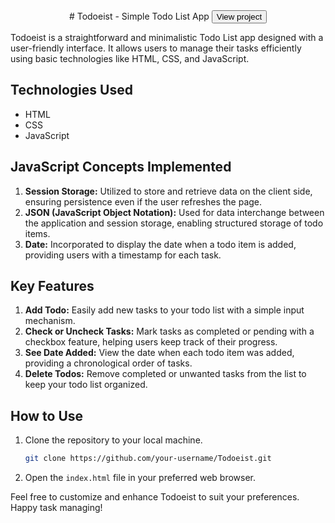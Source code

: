 <div align='center'>
# Todoeist - Simple Todo List App 
  <a href="https://altamsh04.github.io/Todoeist/" target="_blank">
    <button>View project</button>
  </a>
</div>

Todoeist is a straightforward and minimalistic Todo List app designed with a user-friendly interface. It allows users to manage their tasks efficiently using basic technologies like HTML, CSS, and JavaScript.

## Technologies Used
- HTML
- CSS
- JavaScript

## JavaScript Concepts Implemented
1. **Session Storage:** Utilized to store and retrieve data on the client side, ensuring persistence even if the user refreshes the page.
2. **JSON (JavaScript Object Notation):** Used for data interchange between the application and session storage, enabling structured storage of todo items.
3. **Date:** Incorporated to display the date when a todo item is added, providing users with a timestamp for each task.

## Key Features
1. **Add Todo:** Easily add new tasks to your todo list with a simple input mechanism.
2. **Check or Uncheck Tasks:** Mark tasks as completed or pending with a checkbox feature, helping users keep track of their progress.
3. **See Date Added:** View the date when each todo item was added, providing a chronological order of tasks.
4. **Delete Todos:** Remove completed or unwanted tasks from the list to keep your todo list organized.

## How to Use
1. Clone the repository to your local machine.
   ```bash
   git clone https://github.com/your-username/Todoeist.git
   ```
2. Open the `index.html` file in your preferred web browser.

Feel free to customize and enhance Todoeist to suit your preferences. Happy task managing!
